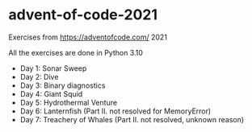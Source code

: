 # advent-of-code-2021
Exercises from https://adventofcode.com/ 2021

All the exercises are done in Python 3.10

- Day 1: Sonar Sweep
- Day 2: Dive
- Day 3: Binary diagnostics
- Day 4: Giant Squid
- Day 5: Hydrothermal Venture
- Day 6: Lanternfish (Part II. not resolved for MemoryError)
- Day 7: Treachery of Whales (Part II. not resolved, unknown reason)
